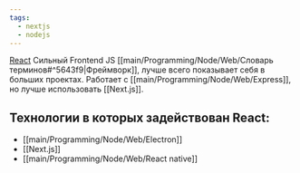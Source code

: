 ```yaml
---
tags:
  - nextjs
  - nodejs
---
```

[React](https://react.dev/) Сильный Frontend JS [[main/Programming/Node/Web/Словарь терминов#^5643f9|Фреймворк]], лучше всего показывает себя в больших проектах.
Работает с [[main/Programming/Node/Web/Express]], но лучше использовать [[Next.js]].
## Технологии в которых задействован React:
- [[main/Programming/Node/Web/Electron]]
- [[Next.js]]
- [[main/Programming/Node/Web/React native]]